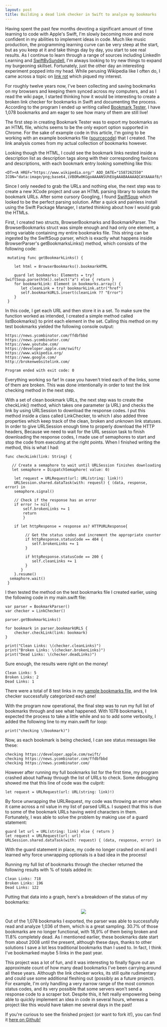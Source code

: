 ```yaml
---
layout: post
title: Building a dead link checker in Swift to analyze my bookmarks
---
```


Having spent the past few months devoting a significant amount of time learning to code with Apple's Swift, I'm slowly becoming more and more confident in my abilities to implement ideas in code. Much like music production, the programming learning curve can be very steep at the start, but as you keep at it and take things day by day, you start to see real results. As I continue to learn through a range of sources including LinkedIn Learning and [SwiftBySundell](https://swiftbysundell.com), I'm always looking to try new things to expand my burgeoning skillset. Fortunately, just the other day an interesting experiment popped into my head. While perusing Wikipedia like I often do, I came across a topic on [link rot](https://en.wikipedia.org/wiki/Link_rot) which piqued my interest. 

For roughly twelve years now, I've been collecting and saving bookmarks on my browsers and keeping them synced across my computers, and as I read the wiki page, I started thinking how it would be interesting to create a broken link checker for bookmarks in Swift and documenting the process. According to the program I ended up writing called [Bookmark Tester](https://github.com/markjamesm/bookmark-tester), I have 1,078 bookmarks and am eager to see how many of them are still live!

The first step in creating Bookmark Tester was to export my bookmarks as an HTML file, whichs seems to be the only export option supported in Chrome. For the sake of example code in this article, I'm going to be working with an example bookmarks file ([sourcecode](https://markjames.dev/samplebookmarks.html)) that I created. The link analysis comes from my actual collection of bookmarks however. 

Looking though the HTML, I could see the bookmark links nested inside a description list as description tags along with their corresponding favicons and descriptions, with each bookmark entry looking something like this:

 ```
 <DT><A HREF="https://www.wikipedia.org/" ADD_DATE="1587262550" ICON="data:image/png;base64,iVBORw0KGgoAAAANSUhEUgAAABAAAAAQCAYAAAAf8/9hAAABO0lEQVQ4jaWTMaoCMRCG/wnvDtELmHaxdAmIXcheZA9hYeMNxNZqsc81lu0X+2VLTzBj8V5C8uQ9UAcG5k+YP5kvhPATzCx4IZRSBAD0TnNuQu82J5NPmgFADcMAay2UUjifzwAA733S8zzDWgtrLeZ5xvV6xXK5hPcet9vte/5pmoSIJIQgURtj5HQ6CTOLc06maRJmFmaWuq5TjVg454qNrutEay0hBDkej8V6NC4M+r4XANL3fdo0xogxJul4UK4TxPV6Decc9vt9ArTb7XC/35MehgFVVZUUc7cQghCRjOOYTtNaS9d1wszStm3BgpnlKzfz3mO1WuFyuWCz2aBpGlhrcTgcsN1uAQCLxeLvG0RIRJRmjS9U13XB5wlinlrrgnTbtk/w/jWIDPL8PXvMzz9TzuLVZgB4AExRsO8ga8hoAAAAAElFTkSuQmCC">Wikipedia</A>
```
 
 Since I only needed to grab the URLs and nothing else, the next step was to create a new XCode project and use an HTML parsing library to isolate the bookmark URLs. After some cursory Googling, I found [SwiftSoup](https://github.com/scinfu/SwiftSoup) which looked to be the perfect parsing solution. After a quick and painless install using the Swift Package Manager, I started thinking about how I would grab the HTMLs. 
 
 First, I created two structs, BrowserBookmarks and BookmarkParser. The BrowserBookmarks struct was simple enough and had only one element, a string variable containing my entire bookmarks file. This string can be ingested by the SwiftSoup parser, which is exactly what happens inside BrowserParser's getBookmarksLinks() method, which consists of the following code:
 
     mutating func getBookmarkLinks() {
             
        let html = BrowserBookmarks().bookmarkHTML
         
        guard let bookmarks: Elements = try? SwiftSoup.parse(html).select("a") else { return }
        for bookmarkLink: Element in bookmarks.array() {
           let cleanLink = try? bookmarkLink.attr("href")
           self.bookmarkURLS.insert(cleanLink ?? "Error")
        }
     }   

In this code, I get each URL and then store it in a set. To make sure the function worked as intended, I created a simple method called listBookmarks() to print each element in the set. Calling this method on my test bookmarks yielded the following console output:

````
https://news.ycombinator.com/ffdbfbbd
https://news.ycombinator.com/
https://www.youtube.com/
https://developer.apple.com/swift/
https://www.wikipedia.org/
https://www.google.com/
http://brokenwebsitelink.com/

Program ended with exit code: 0
````

Everything working so far! In case you haven't tried each of the links, some of them are broken. This was done intentionally in order to test the link checking method in the next step.

With a set of clean bookmark URLs, the next step was to create the checkLink() method, which takes one parameter (a URL) and checks the link by using URLSession to download the response codes. I put this method inside a class called LinkChecker, to which I also added three properties which keep track of the clean, broken and unknown link statuses. In order to give URLSession enough time to properly download the HTTP headers, Because we need to wait for the URL session task to finish downloading the response codes, I made use of semaphores to start and stop the code from executing at the right points. When I finished writing the method, this is what I had:

```
func checkLink(link: String) {
           
   // Create a semaphore to wait until URLSession finishes downloading
   let semaphore = DispatchSemaphore( value: 0)
           
    let request = URLRequest(url: URL(string: link)!)
    URLSession.shared.dataTask(with: request) { (data, response, error) in
    semaphore.signal()
    
    // Check if the response has an error
    if error != nil{
        self.brokenLinks += 1
        return
        }

    if let httpResponse = response as? HTTPURLResponse{
               
         // Get the status codes and increment the appropriate counter
         if httpResponse.statusCode == 404 {
            self.brokenLinks += 1
         }
                  
         if httpResponse.statusCode == 200 {
            self.cleanLinks += 1
         }
       }
    }.resume()
  semaphore.wait()     
 }
```

I then tested the method on the test bookmarks file I created earlier, using the following code in my main.swift file:

``` 
var parser = BookmarkParser()
var checker = LinkChecker()

parser.getBookmarkLinks()

for bookmark in parser.bookmarkURLS {
    checker.checkLink(link: bookmark)
}

print("Clean Links: \(checker.cleanLinks)")
print("Broken Links: \(checker.brokenLinks)")
print("Dead Links: \(checker.deadLinks)")
```
Sure enough, the results were right on the money!

```
Clean Links: 5
Broken Links: 2
Dead Links: 1
```
There were a total of 8 test links in my [sample bookmarks file](https://markjames.dev/samplebookmarks.html), and the link checker successfully categorized each one! 

With the program now operational, the final step was to run my full list of bookmarks through and see what happened. With 1078 bookmarks, I expected the process to take a little while and so to add some verbosity, I added the following line to my main.swift for loop:

``
    print("checking \(bookmark)")
``

Now, as each bookmark is being checked, I can see status messages like these: 

```
checking https://developer.apple.com/swift/
checking https://news.ycombinator.com/ffdbfbbd
checking https://news.ycombinator.com/
```

However after running my full bookmarks list for the first time, my program crashed about halfway through the list of URLs to check. Some debugging showed me that this line of code was the culprit:

```
let request = URLRequest(url: URL(string: link)!)
```

By force unwrapping the URLRequest, my code was throwing an error when it came across a nil value in my list of parsed URLs. I suspect that this is due to some of the bookmark URLs having weird characters in them. Fortunately, I was able to solve the problem by making use of a guard statement:

```
guard let url = URL(string: link) else { return }
let request = URLRequest(url: url)
URLSession.shared.dataTask(with: request) { (data, response, error) in
```

With the guard statement in place, my code no longer crashed on nil and I learned why force unwrapping optionals is a bad idea in the process!

Running my full list of bookmarks through the checker returned the following results with % of totals added in:

```
Clean Links: 718
Broken Links: 196
Dead Links: 122
```

Putting that data into a graph, here's a breakdown of the status of my bookmarks: 

<center><img src="https://user-images.githubusercontent.com/20845425/79681463-76939280-81e8-11ea-9b77-2c5b6ed534f9.png" /></center>

Out of the 1,078 bookmarks I exported, the parser was able to successfully read and analyze 1,036 of them, which is a great sampling. 30.7% of those bookmarks are no longer functional, with 18,9% of them being broken and 11.8% completely dead. As I mentioned earlier, these bookmarks date start from about 2008 until the present, although these days, thanks to other solutions I save a lot less traditional bookmarks than I used to. In fact, I think I've bookmarked maybe 5 links in the past year.     

This project was a lot of fun, and it was interesting to finally figure out an approximate count of how many dead bookmarks I've been carrying around all these years. Although the link checker works, its still quite rudimentary and could use some additional fleshing out (possibly as a future project). For example, I'm only handling a very narrow range of the most common status codes, and its very possible that some servers won't send a response code to a scraper bot. Despite this, it felt really empowering being able to quickly implement an idea in code in several hours, whereas a project like this would have taken me several days in the past!   

If you're curious to see the finished project (or want to fork it!), you can find it [here on Github!](https://github.com/markjamesm/bookmark-tester)